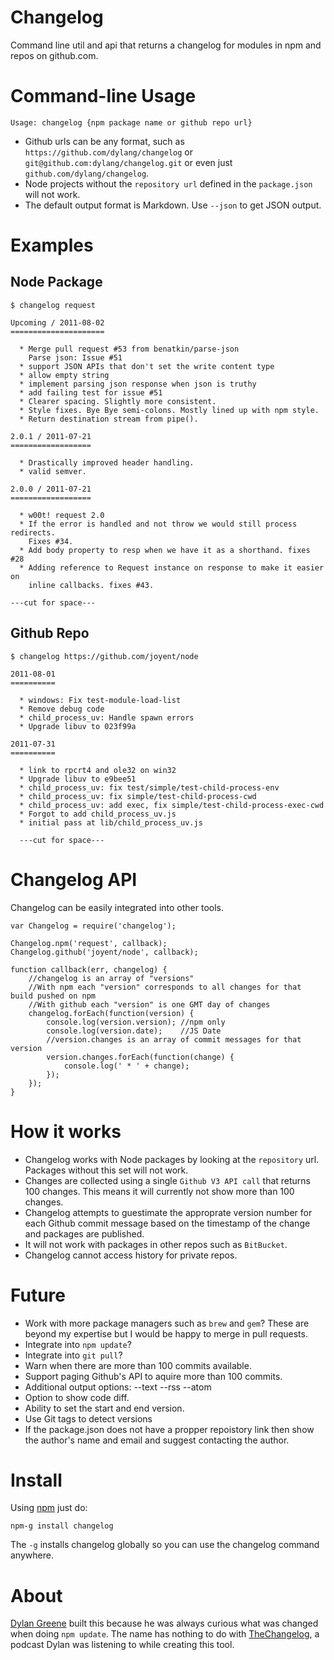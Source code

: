 Changelog
=========

Command line util and api that returns a changelog for modules in npm and repos on github.com.

Command-line Usage
==================

    Usage: changelog {npm package name or github repo url}

 * Github urls can be any format, such as `https://github.com/dylang/changelog` or `git@github.com:dylang/changelog.git` or even just `github.com/dylang/changelog`.
 * Node projects without the `repository url` defined in the `package.json` will not work.
 * The default output format is Markdown.  Use `--json` to get JSON output. 

Examples
========

Node Package
------------

    $ changelog request

    Upcoming / 2011-08-02
    =====================

      * Merge pull request #53 from benatkin/parse-json
        Parse json: Issue #51
      * support JSON APIs that don't set the write content type
      * allow empty string
      * implement parsing json response when json is truthy
      * add failing test for issue #51
      * Clearer spacing. Slightly more consistent.
      * Style fixes. Bye Bye semi-colons. Mostly lined up with npm style.
      * Return destination stream from pipe().

    2.0.1 / 2011-07-21
    ==================

      * Drastically improved header handling.
      * valid semver.

    2.0.0 / 2011-07-21
    ==================

      * w00t! request 2.0
      * If the error is handled and not throw we would still process redirects.
        Fixes #34.
      * Add body property to resp when we have it as a shorthand. fixes #28
      * Adding reference to Request instance on response to make it easier on
        inline callbacks. fixes #43.

    ---cut for space---

Github Repo
-----------

    $ changelog https://github.com/joyent/node

    2011-08-01
    ==========

      * windows: Fix test-module-load-list
      * Remove debug code
      * child_process_uv: Handle spawn errors
      * Upgrade libuv to 023f99a

    2011-07-31
    ==========

      * link to rpcrt4 and ole32 on win32
      * Upgrade libuv to e9bee51
      * child_process_uv: fix test/simple/test-child-process-env
      * child_process_uv: fix simple/test-child-process-cwd
      * child_process_uv: add exec, fix simple/test-child-process-exec-cwd
      * Forgot to add child_process_uv.js
      * initial pass at lib/child_process_uv.js

      ---cut for space---

Changelog API
=============

Changelog can be easily integrated into other tools.

    var Changelog = require('changelog');

    Changelog.npm('request', callback);
    Changelog.github('joyent/node', callback);

    function callback(err, changelog) {
        //changelog is an array of "versions"
        //With npm each "version" corresponds to all changes for that build pushed on npm
        //With github each "version" is one GMT day of changes
        changelog.forEach(function(version) {
            console.log(version.version); //npm only
            console.log(version.date);    //JS Date
            //version.changes is an array of commit messages for that version
            version.changes.forEach(function(change) {
                console.log(' * ' + change);
            });
        });
    }


How it works
============

 * Changelog works with Node packages by looking at the `repository` url. Packages without this set will not work.
 * Changes are collected using a single `Github V3 API call` that returns 100 changes. This means it will currently not show more than 100 changes.
 * Changelog attempts to guestimate the approprate version number for each Github commit message based on the timestamp of the change and packages are published.
 * It will not work with packages in other repos such as `BitBucket`.
 * Changelog cannot access history for private repos.

Future
======

 * Work with more package managers such as `brew` and `gem`?  These are beyond my expertise but I would be happy to merge in pull requests.
 * Integrate into `npm update`?
 * Integrate into `git pull`?
 * Warn when there are more than 100 commits available.
 * Support paging Github's API to aquire more than 100 commits.
 * Additional output options: --text --rss --atom
 * Option to show code diff.
 * Ability to set the start and end version.
 * Use Git tags to detect versions
 * If the package.json does not have a propper repoistory link then show the author's name and email and suggest contacting the author.

Install
=======

Using [npm](http://npmjs.org) just do:

    npm-g install changelog

The `-g` installs changelog globally so you can use the changelog command anywhere.

About
=====

[Dylan Greene](http://github.com/dylang) built this because he was always curious what was changed when doing `npm update`.
The name has nothing to do with [TheChangelog](http://thechangelog.com/), a podcast Dylan was listening to while creating this tool.